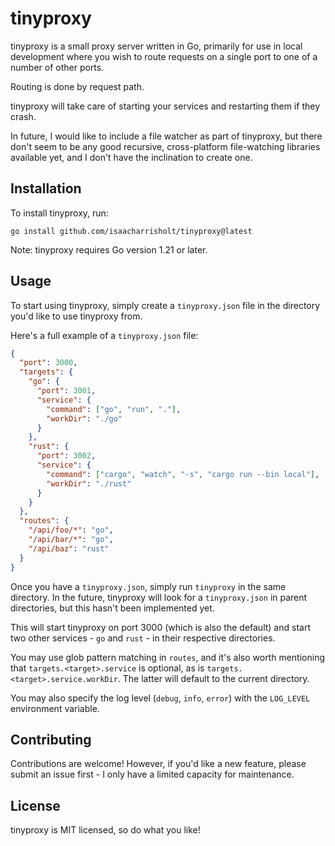 # tinyproxy

tinyproxy is a small proxy server written in Go, primarily for use in local development
where you wish to route requests on a single port to one of a number of other ports.

Routing is done by request path.

tinyproxy will take care of starting your services and restarting them if they crash.

In future, I would like to include a file watcher as part of tinyproxy, but there don't
seem to be any good recursive, cross-platform file-watching libraries available yet,
and I don't have the inclination to create one. 

## Installation

To install tinyproxy, run:

```
go install github.com/isaacharrisholt/tinyproxy@latest
```

Note: tinyproxy requires Go version 1.21 or later.

## Usage

To start using tinyproxy, simply create a `tinyproxy.json` file in the directory you'd
like to use tinyproxy from.

Here's a full example of a `tinyproxy.json` file:

```json
{
  "port": 3000,
  "targets": {
    "go": {
      "port": 3001,
      "service": {
        "command": ["go", "run", "."],
        "workDir": "./go"
      }
    },
    "rust": {
      "port": 3002,
      "service": {
        "command": ["cargo", "watch", "-s", "cargo run --bin local"],
        "workDir": "./rust"
      }
    }
  },
  "routes": {
    "/api/foo/*": "go",
    "/api/bar/*": "go",
    "/api/baz": "rust"
  }
}
```

Once you have a `tinyproxy.json`, simply run `tinyproxy` in the same directory.
In the future, tinyproxy will look for a `tinyproxy.json` in parent directories,
but this hasn't been implemented yet.

This will start tinyproxy on port 3000 (which is also the default) and start two other
services - `go` and `rust` - in their respective directories.

You may use glob pattern matching in `routes`, and it's also worth mentioning that
`targets.<target>.service` is optional, as is `targets.<target>.service.workDir`.
The latter will default to the current directory.

You may also specify the log level (`debug`, `info`, `error`) with the `LOG_LEVEL`
environment variable.

## Contributing

Contributions are welcome! However, if you'd like a new feature, please submit an
issue first - I only have a limited capacity for maintenance.

## License

tinyproxy is MIT licensed, so do what you like!